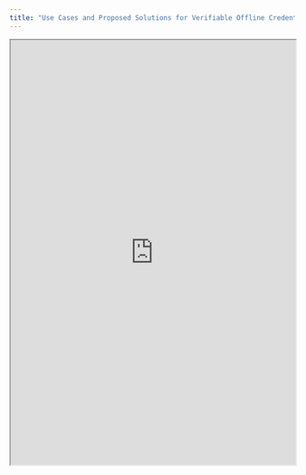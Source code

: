 ```yaml
---
title: "Use Cases and Proposed Solutions for Verifiable Offline Credentials"
---
```




<iframe height="750" width="100%" src="https://ewelton.github.io/ktest/wiki.html#Use%20Cases%20and%20Proposed%20Solutions%20for%20Verifiable%20Offline%20Credentials"></iframe>
